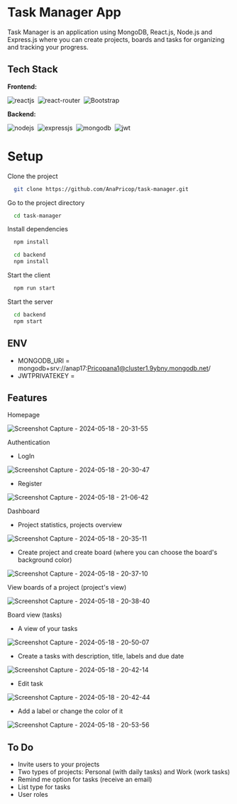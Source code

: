 
# Task Manager App
Task Manager is an application using MongoDB, React.js, Node.js and Express.js where you can create projects, boards and tasks for organizing and tracking your progress. 

## Tech Stack
**Frontend:**

![reactjs](https://img.shields.io/badge/React-20232A?style=for-the-badge&logo=react&logoColor=61DAFB)&nbsp;
![react-router](https://img.shields.io/badge/React_Router-CA4245?style=for-the-badge&logo=react-router&logoColor=white)&nbsp;
![Bootstrap](https://img.shields.io/badge/bootstrap-%238511FA.svg?style=for-the-badge&logo=bootstrap&logoColor=white)

**Backend:**

![nodejs](https://img.shields.io/badge/Node.js-43853D?style=for-the-badge&logo=node.js&logoColor=white)&nbsp;
![expressjs](https://img.shields.io/badge/Express.js-000000?style=for-the-badge&logo=express&logoColor=white)&nbsp;
![mongodb](https://img.shields.io/badge/MongoDB-4EA94B?style=for-the-badge&logo=mongodb&logoColor=white)&nbsp;
![jwt](	https://img.shields.io/badge/JWT-000000?style=for-the-badge&logo=JSON%20web%20tokens&logoColor=white)&nbsp;

# Setup

Clone the project

```bash
  git clone https://github.com/AnaPricop/task-manager.git
```

Go to the project directory

```bash
  cd task-manager
```

Install dependencies

```bash
  npm install
```

```bash
  cd backend
  npm install
```

Start the client


```bash
  npm run start
```
Start the server

```bash
  cd backend
  npm start
```
## ENV

- MONGODB_URI = mongodb+srv://anap17:Pricopana1@cluster1.9ybny.mongodb.net/
- JWTPRIVATEKEY =

## Features
Homepage

![Screenshot Capture - 2024-05-18 - 20-31-55](https://github.com/AnaPricop/task-manager/assets/60388013/721990b8-00eb-4239-a5a8-6ef0fd9a2e4f)

Authentication
- LogIn
  
![Screenshot Capture - 2024-05-18 - 20-30-47](https://github.com/AnaPricop/task-manager/assets/60388013/fa9cfbe6-3b6b-4b90-b611-823b3b36e03a)

- Register
  
![Screenshot Capture - 2024-05-18 - 21-06-42](https://github.com/AnaPricop/task-manager/assets/60388013/8fb89a83-98cf-4b1a-b695-d66966e615c3)

Dashboard
- Project statistics, projects overview
  
![Screenshot Capture - 2024-05-18 - 20-35-11](https://github.com/AnaPricop/task-manager/assets/60388013/55aafac6-b533-4b34-bef7-02d0afc616d9)

- Create project and create board (where you can choose the board's background color)
  
![Screenshot Capture - 2024-05-18 - 20-37-10](https://github.com/AnaPricop/task-manager/assets/60388013/7f0b0b33-40f5-4a6b-810a-582f5ac93774)

View boards of a project (project's view)

![Screenshot Capture - 2024-05-18 - 20-38-40](https://github.com/AnaPricop/task-manager/assets/60388013/8f16b797-b014-4afe-8a40-3e8e7f090118)

Board view (tasks)
- A view of your tasks
  
![Screenshot Capture - 2024-05-18 - 20-50-07](https://github.com/AnaPricop/task-manager/assets/60388013/e6fee2d9-22f2-4ee2-b2b1-e38ee612d7ac)

- Create a tasks with description, title, labels and due date
  
![Screenshot Capture - 2024-05-18 - 20-42-14](https://github.com/AnaPricop/task-manager/assets/60388013/4cbb8fa8-4ddd-4650-885c-2e2707340f4e)

- Edit task

![Screenshot Capture - 2024-05-18 - 20-42-44](https://github.com/AnaPricop/task-manager/assets/60388013/222b5ed3-f0ec-480b-bf13-a27ae00af148)

- Add a label or change the color of it
  
![Screenshot Capture - 2024-05-18 - 20-53-56](https://github.com/AnaPricop/task-manager/assets/60388013/e06699b2-5747-48cf-a5c2-87d16acb1053)


## To Do

- Invite users to your projects
- Two types of projects: Personal (with daily tasks) and Work (work tasks)
- Remind me option for tasks (receive an email)
- List type for tasks
- User roles



